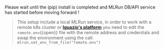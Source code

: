 Please wait until the (pip) install is completed and MLRun DB/API service has started before moving forward !

> This setup include a local MLRun service, in order to work with a remote k8s cluster or [**Iguazio's platform**](https://www.iguazio.com/) you need to edit the 
> `remote.env`{{open}} file with the remote address and credentials and swap the environment using the call: 
> `mlrun.set_env_from_file("remote.env")` 
